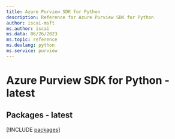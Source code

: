 ```yaml
---
title: Azure Purview SDK for Python
description: Reference for Azure Purview SDK for Python
author: iscai-msft
ms.author: iscai
ms.data: 06/26/2023
ms.topic: reference
ms.devlang: python
ms.service: purview
---
```

# Azure Purview SDK for Python - latest
## Packages - latest
[!INCLUDE [packages](purview-index.md)]